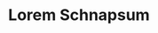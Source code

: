 ---
index: 320
type_of_section: "fullimage"
title: "Lorem Schnapsum"
sub-title: "S'guelt Chulia Roberstau morbi tellus schneck quam, geht's sit kartoffelsalad dolor Gal."
text:
   position: 9
   background: "dark"
image:
  file: "assets/images/eleves-plantations-fp-a.jpg"
  description: "Lorem schnapsum"
  author: AALE
  author_link: 
---